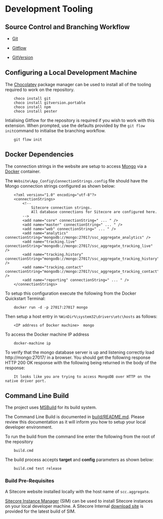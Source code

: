 # Development Tooling

## Source Control and Branching Workflow

* [Git](https://git-scm.com/)

* [Gitflow](https://www.atlassian.com/git/tutorials/comparing-workflows/gitflow-workflow)

* [GitVersion](https://github.com/GitTools/GitVersion)


## Configuring a Local Development Machine

The [Chocolatey](https://chocolatey.org/install) package manager can be used to install all of the tooling required to work on the repository.

```
    choco install git
    choco install gitversion.portable
    choco install npm
    choco install pester
```

Intialising Gitflow for the repository is required if you wish to work with this extension. When prompted, use the defaults provided by the `git flow init`command to initialise the branching workflow.

```
    git flow init
```


## Docker Dependencies

The connection strings in the website are setup to access [Mongo](https://docs.mongodb.com/) via a [Docker](https://www.docker.com/) container.

The `Website\App_Config\ConnectionStrings.config` file should have the Mongo connection strings configured as shown below:

```
    <?xml version="1.0" encoding="utf-8"?>
    <connectionStrings>
        <!-- 
            Sitecore connection strings.
            All database connections for Sitecore are configured here.
        -->
        <add name="core" connectionString=" ... " />
        <add name="master" connectionString=" ... " />
        <add name="web" connectionString=" ... " />
        <add name="analytics" connectionString="mongodb://mongo:27017/ssc_aggregate_analytics" />
        <add name="tracking.live" connectionString="mongodb://mongo:27017/ssc_aggregate_tracking_live" />
        <add name="tracking.history" connectionString="mongodb://mongo:27017/ssc_aggregate_tracking_history" />
        <add name="tracking.contact" connectionString="mongodb://mongo:27017/ssc_aggregate_tracking_contact" />
        <add name="reporting" connectionString=" ... " />
    </connectionStrings>
```

To setup this configuration execute the following from the Docker Quickstart Terminal:

```
    docker run -d -p 27017:27017 mongo
```

Then setup a host entry in `%WinDir%\system32\drivers\etc\hosts` as follows:

```
    <IP address of Docker machine>  mongo
```

To access the Docker machine IP address 

```
    docker-machine ip
```

To verify that the mongo database server is up and listening correctly load http://mongo:27017/ in a browser. You should get the following response HTTP 200 OK response with the following being returned in the body of the response:

```
    It looks like you are trying to access MongoDB over HTTP on the native driver port.
```


## Command Line Build

The project uses [MSBuild](https://msdn.microsoft.com/en-us/library/0k6kkbsd.aspx) for its build system.

The Command Line Build is documented in [build/README.md](../build/README.md). Please review this documentation as it will inform you how to setup your local developer environment.

To run the build from the command line enter the following from the root of the repository

```
    build.cmd
```

The build process accepts **target** and **config** parameters as shown below:

```
    build.cmd test release
```




### Build Pre-Requisites

A Sitecore website installed locally with the host name of `scc.aggregate`.

[Sitecore Instance Manager](https://marketplace.sitecore.net/en/Modules/Sitecore_Instance_Manager.aspx) (SIM) can be used to install Sitecore instances on your local developer machine. A Sitecore Internal [download site](http://dl.sitecore.net/updater/sim/) is provided for the latest build of SIM.

